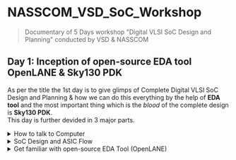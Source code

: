 # NASSCOM_VSD_SoC_Workshop
> Documentary of 5 Days workshop "Digital VLSI SoC Design and Planning" conducted by VSD &amp; NASSCOM

## Day 1: Inception of open-source EDA tool OpenLANE & Sky130 PDK  
   As per the title the 1st day is to give glimps of Complete Digital VLSI SoC Design and Planning & how we can do this everything by the help of **EDA tool** and the most important thing which is the *blood* of the complete design is **Sky130 PDK**.  
   This day is further devided in 3 major parts.  
<details>
 <summary>
   How to talk to Computer </summary>  

- As we know that the widely known digital electronic system is our **computer**. Which is working based on **0's &amp; 1's** (AKA Machine/Binary Language). Any computer system contains **Hardware &amp; Software**. If we look computer interms of software point of view, we can get to know about different types of applications such as MS Office, Paint, Notepad ETC. As we know that computer is working only based on 0's &amp; 1's. And most softwares or applications are in the form of humanly readable language. To convert the humanly readable language to machine language, Below is the Basic Flow which Illustrate How Computer Talks with Hardware.
![image](https://github.com/ShahHarsh2711/NASSCOM_VSD_SoC/assets/100216184/fee221b5-264b-4577-9ea9-baa3e8f8410c)
- As we can see in above image, System software is helping the application to talk to hardware, which contains OS, Compiler & Assembler. Where OS provides efficient environment to compiler & Assembler to talk to the hardware. First of all, the application which is nothing but a task that we want to perform on the computer is written in higher level languages such as C,C++. And then it is passing through the compiler, which produces **.exe file** (in case of Windows OS). **.exe file** contains the sets of instruction which is understand by the assembler. This sets of instructions are written based on assembly language. After passing through the assembler, the instructions are converted into the form of 0's & 1's, which is understand by computer.
- Let's take the example of timer application.  
  ![image](https://github.com/ShahHarsh2711/NASSCOM_VSD_SoC/assets/100216184/86cfc996-ec8f-4e86-a2d4-681cefaad441)
- In above image, timer application is written in C language and that code is converted into the set of instruction through compiler. At last that sets of instruction is process into the hardware by passing through the assembler. Here, we are considering chip as a hardware.
- If we try to dig one step deeper into the system software, their is an abstract interface is exist. Which make the job of OS easy. That is known as Instruction Set Architecture or 'architecture' of computer. Better the interface, better the performance.  
  ![image](https://github.com/ShahHarsh2711/NASSCOM_VSD_SoC/assets/100216184/cef1ab85-4e15-4ecf-a9c5-94325d6a9ee0)
- That's where the first step of SoC flow start, that is "Specification". That's where the role of architecture engineer come into the picture. The job of the architecture engineer is to create interface based on specification. And based on interface, the RTL code is written by using HDL language.
- Below Image is Illustrate the overview of SoC design which is devided in 3 parts.  
![image](https://github.com/ShahHarsh2711/NASSCOM_VSD_SoC/assets/100216184/5aa840a2-efb3-4b6e-adc1-f6b9995c5ed2)
- And try to understand the flow of SoC design(RTL to GDS-II) right from RISC-V Architecture (which we can develope using HDL language also known as RTL code) to Layout (GDS-II File)
![image](https://github.com/ShahHarsh2711/NASSCOM_VSD_SoC/assets/100216184/2838b479-4c2f-434c-ba08-6b4d98c59cf2)
</details>  

<details>
 <summary>
   SoC Design and ASIC Flow </summary>  
   
- As we seen earlier the overview of the SoC design, the first part is RISC-V Instructions Set Architeture. Before explaining what is RISC-V? Let's we try to understand where it is used in Real life?  
- Let's we see the computer interms of hardware point of view. Below is the image of Arduino Leonardo Board. The funtionality of computer and arduino is quite similar, So Let's dig into the hardware and try to understand the importante role of RISC-V Architecture.
![image](https://github.com/ShahHarsh2711/NASSCOM_VSD_SoC/assets/100216184/93a26894-e9de-4554-b58c-87c2e8f8835d)
- As we can see that, their are so many tiny electronics components are soldered on the PCB Board such as MicroUSB Port, 5mm Powersupply port, Push button, LEDs, Diodes, Capacitors, Jumpers, Transistors and most importante component which is hoghlited by yellow ring is Integrated Chip (AKA IC/Microcontroller). And this complete 
PCB Board is developed based on below given overview of the schematic. So let's dig one step deep into the hardware.
![image](https://github.com/ShahHarsh2711/NASSCOM_VSD_SoC/assets/100216184/909bf4e1-7449-4773-8889-1428c9c1bea8)
- As we can see that, Processor/SoC is the center of the all componets which communicationg with other components.  
- So, Let's try to see and understand the IC.  
  ![image](https://github.com/ShahHarsh2711/NASSCOM_VSD_SoC/assets/100216184/b5a5646e-f1f8-4197-a755-51e2b9817e25)  
- Above image is the shows the outer package with it's size and type of the IC.
- **QFN-48** is the type of IC Package and **7mm X 7mm** is the size of IC.
- That's where the role of Physical design engineer come into the picture, who decides the type of package and size of the IC.
- That's what the end result/product that VLSI Industry are producing. That's where the complete VLSI ecosystem are build to produce that IC.
- Around the IC, the Input &amp; Output pins are their.
- But, Inside the package the chip/die is placed in the center of the package and the connection of I/O Pins of IC with Internal pins of chip/Die is shown in below image.  
  ![image](https://github.com/ShahHarsh2711/NASSCOM_VSD_SoC/assets/100216184/8d021aa6-86cd-475e-ba69-b7ea4c211714)
- Let's dig one step more into the deep. We can see as below image, which shows the internal structure of chip/Die.  
 ![image](https://github.com/ShahHarsh2711/NASSCOM_VSD_SoC/assets/100216184/7c22962a-9fb4-427a-8dde-090206076aef)
- As we can see that, their are majorly 3 types of area is exist on the chip
  - **Die**:
  - **Pads**:
  - **Core**:
    - In the core area all standard cells, macros and IP's are placed. The given below image illustrate that.
  ![image](https://github.com/ShahHarsh2711/NASSCOM_VSD_SoC/assets/100216184/72b6351a-e529-4564-904f-a31d9e0be754)
 - **Foundary IP's**:
 - **Macros**:
  ![image](https://github.com/ShahHarsh2711/NASSCOM_VSD_SoC/assets/100216184/b5161ad3-6541-4ec9-8f47-afd1003c0e9c)
</details>  


<details>
 <summary>
   Get familiar with open-source EDA Tool (OpenLANE) </summary>  
</details>
